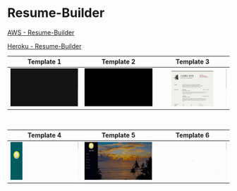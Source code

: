 # Resume-Builder

[AWS - Resume-Builder](http://resume-builder.us-east-2.elasticbeanstalk.com/)

[Heroku - Resume-Builder](https://resume-builder-s.herokuapp.com/)

| Template 1 | Template 2 | Template 3 |
|--|--|--|
| [![Template 1](assets/GIFs/Template-1.gif)](https://resume-builder-s.herokuapp.com/view/JohnD) | [![Template 2](assets/GIFs/Template-2.gif)](https://resume-builder-s.herokuapp.com/view/JennyD) | [![Template 3](assets/GIFs/Template-3.gif)](https://resume-builder-s.herokuapp.com/view/JamesD) |

<br>

| Template 4 | Template 5 | Template 6 |
|--|--|--|
| [![Template 4](assets/GIFs/Template-4.gif)](https://resume-builder-s.herokuapp.com/view/JerryD) | [![Template 5](assets/GIFs/Template-5.gif)](https://resume-builder-s.herokuapp.com/view/JeanD) | [![Template 6](assets/GIFs/Template-6.gif)](https://resume-builder-s.herokuapp.com/view/JackieD) |
